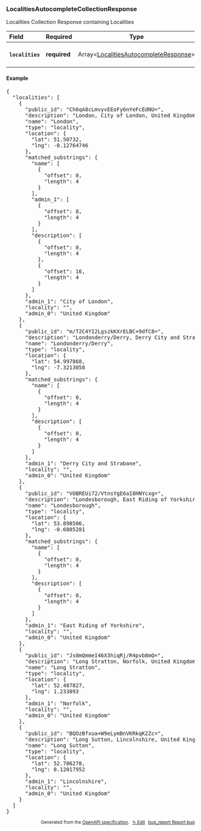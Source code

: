 <!--- This is a generated file, do not edit! -->
<!--- [START woosmap_http_schema_localitiesautocompletecollectionresponse] -->
<h3 class="schema-object" id="LocalitiesAutocompleteCollectionResponse">LocalitiesAutocompleteCollectionResponse</h3>

Localities Collection Response containing Localities

| Field                                                                                                                                 | Required     | Type                                                                                                            | Description                                                                                                                  |
| :------------------------------------------------------------------------------------------------------------------------------------ | ------------ | --------------------------------------------------------------------------------------------------------------- | ---------------------------------------------------------------------------------------------------------------------------- |
| <h4 id="LocalitiesAutocompleteCollectionResponse-localities" class="add-link schema-object-property-key"><code>localities</code></h4> | **required** | Array&lt;[LocalitiesAutocompleteResponse](#LocalitiesAutocompleteResponse "LocalitiesAutocompleteResponse")&gt; | See [LocalitiesAutocompleteResponse](#LocalitiesAutocompleteResponse "LocalitiesAutocompleteResponse") for more information. |

<h4 class="schema-object-example" id="LocalitiesAutocompleteCollectionResponse-example">Example</h4>

<pre class="notranslate lang-json prettyprint">{
  "localities": [
    {
      "public_id": "Ch6qA8cLmvyvEEoFy6nYeFcEdNU=",
      "description": "London, City of London, United Kingdom",
      "name": "London",
      "type": "locality",
      "location": {
        "lat": 51.50732,
        "lng": -0.12764746
      },
      "matched_substrings": {
        "name": [
          {
            "offset": 0,
            "length": 4
          }
        ],
        "admin_1": [
          {
            "offset": 8,
            "length": 4
          }
        ],
        "description": [
          {
            "offset": 0,
            "length": 4
          },
          {
            "offset": 16,
            "length": 4
          }
        ]
      },
      "admin_1": "City of London",
      "locality": "",
      "admin_0": "United Kingdom"
    },
    {
      "public_id": "m/T2C4YI2LgszkKXrELBC+9dfC8=",
      "description": "Londonderry/Derry, Derry City and Strabane, United Kingdom",
      "name": "Londonderry/Derry",
      "type": "locality",
      "location": {
        "lat": 54.997868,
        "lng": -7.3213058
      },
      "matched_substrings": {
        "name": [
          {
            "offset": 0,
            "length": 4
          }
        ],
        "description": [
          {
            "offset": 0,
            "length": 4
          }
        ]
      },
      "admin_1": "Derry City and Strabane",
      "locality": "",
      "admin_0": "United Kingdom"
    },
    {
      "public_id": "VOBREUi72/VtnsYgE6aI8HNYcxg=",
      "description": "Londesborough, East Riding of Yorkshire, United Kingdom",
      "name": "Londesborough",
      "type": "locality",
      "location": {
        "lat": 53.898506,
        "lng": -0.6805281
      },
      "matched_substrings": {
        "name": [
          {
            "offset": 0,
            "length": 4
          }
        ],
        "description": [
          {
            "offset": 0,
            "length": 4
          }
        ]
      },
      "admin_1": "East Riding of Yorkshire",
      "locality": "",
      "admin_0": "United Kingdom"
    },
    {
      "public_id": "Js0mQmmeI46X3hiqRj/R4pvb8mQ=",
      "description": "Long Stratton, Norfolk, United Kingdom",
      "name": "Long Stratton",
      "type": "locality",
      "location": {
        "lat": 52.487827,
        "lng": 1.233093
      },
      "admin_1": "Norfolk",
      "locality": "",
      "admin_0": "United Kingdom"
    },
    {
      "public_id": "BQOzBfxua+W9eLymBnVKRkqK2Zc=",
      "description": "Long Sutton, Lincolnshire, United Kingdom",
      "name": "Long Sutton",
      "type": "locality",
      "location": {
        "lat": 52.786278,
        "lng": 0.12017952
      },
      "admin_1": "Lincolnshire",
      "locality": "",
      "admin_0": "United Kingdom"
    }
  ]
}</pre>

<p style="text-align: right; font-size: smaller;">Generated from the <a data-label="openapi-github" href="https://github.com/woosmap/openapi-specification" title="Woosmap OpenAPI Specification" class="external">OpenAPI specification</a>.
<a data-label="openapi-github-woosmap-http-schema-localitiesautocompletecollectionresponse" data-action="edit" style="margin-left: 5px;" href="https://github.com/woosmap/openapi-specification/blob/main/specification/schemas/LocalitiesAutocompleteCollectionResponse.yml" title="Edit on GitHub">✎ Edit</a>
<a data-label="openapi-github-woosmap-http-schema-localitiesautocompletecollectionresponse" data-action="bug" style="margin-left: 5px;" href="https://github.com/woosmap/openapi-specification/issues/new?assignees=&labels=type%3A+bug%2C+triage+me&template=bug_report.md&title=[schemas] Bug - LocalitiesAutocompleteCollectionResponse" title="File bug for schemas on GitHub"><span class="material-icons">bug_report</span> Report bug</a>
</p>

<!--- [END woosmap_http_schema_localitiesautocompletecollectionresponse] -->
